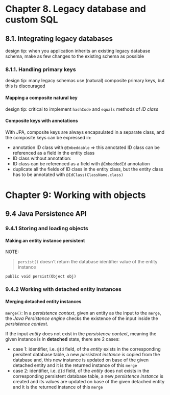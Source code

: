 # Chapter 8. Legacy database and custom SQL
## 8.1. Integrating legacy databases
design tip: when you application inherits an existing legacy database schema, make as few changes to the existing schema as possible
### 8.1.1. Handling primary keys
design tip: many legacy schemas use (natural) composite primary keys, but this is discouraged
#### Mapping a composite natural key
design tip: critical to implement `hashCode` and `equals` methods of *ID class*
#### Composite keys with annotations
With JPA, composite keys are always encapsulated in a separate class, and the composite keys can be expressed in:
* annotation ID class with `@Embeddable` => this annotated ID class can be referenced as a field in the entity class 
* ID class without annotation:
 * ID class can be referenced as a field with `@EmbeddedId` annotation
 * duplicate all the fields of ID class in the entity class, but the entity class has to be annotated with `@IdClass(ClassName.class)`


# Chapter 9: Working with objects
## 9.4 Java Persistence API
### 9.4.1 Storing and loading objects
#### Making an entity instance persistent
NOTE:
> `persist()` doesn't return the database identifier value of the entity instance

`public void persist(Object obj)`

### 9.4.2 Working with detached entity instances
#### Merging detached entity instances
`merge()`: In a *persistence context*, given an entity as the input to the `merge`, the *Java Persistence engine* checks the existence of the input inside the *persistence context*.

If the input *entity* does not exist in the *persistence context*, meaning the given instance is in **detached** state, there are 2 cases:

 * case 1: identifier, i.e. `@Id` field, of the *entity* exists in the corresponding persitent database table, a new *persistent instance* is copied from the database and, this new instance is updated on base of the given detached entity and it is the returned instance of this `merge`
 * case 2: identifier, i.e. `@Id` field, of the *entity* does not exists in the corresponding persistent database table, a new *persistence instance* is created and its values are updated on base of the given detached entity and it is the returned instance of this `merge`

